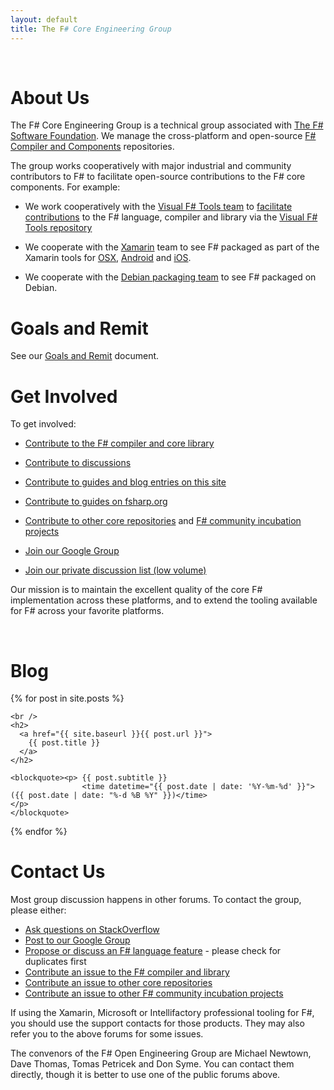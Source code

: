 ```yaml
---
layout: default
title: The F# Core Engineering Group
---
```


<br />

About Us
========

The F# Core Engineering Group is a technical group associated with
[The F# Software Foundation](http://fsharp.org).
We manage the cross-platform and open-source [F# Compiler and Components](https://github.com/fsharp) repositories. 


The group works cooperatively with major industrial and community contributors to F# to 
facilitate open-source contributions to the F# core components. For example:

* We work cooperatively with the [Visual F# Tools team](http://blogs.msdn.com/b/fsharpteam) to 
  [facilitate contributions](http://fsharp.github.io/2014/06/18/fsharp-contributions.html) to
  the F# language, compiler and library via the [Visual F# Tools repository](https://visualfsharp.codeplex.com/)

* We cooperate with the [Xamarin](http://xamarin.com) team to see F# packaged as part of the Xamarin tools for [OSX](http://fsharp.org/use/mac), 
  [Android](http://fsharp.org/use/android) and [iOS](http://fsharp.org/use/ios).

* We cooperate with the [Debian packaging team](http://packages.qa.debian.org/f/fsharp.html) to see F# packaged on Debian.

# Goals and Remit

See  our [Goals and Remit](http://fsharp.github.io/2013/07/09/group-remit.html) document.

# Get Involved 

To get involved:

* [Contribute to the F# compiler and core library](http://fsharp.github.io/2014/06/18/fsharp-contributions.html)

* [Contribute to discussions](https://github.com/fsharp/fsharp.github.io/issues)

* [Contribute to guides and blog entries on this site](https://github.com/fsharp/fsharp.github.io/tree/master/_posts)

* [Contribute to guides on fsharp.org](https://github.com/fsharp/fsfoundation/tree/gh-pages/guides)

* [Contribute to other core repositories](http://github.com/fsharp) and [F# community incubation projects](http://github.com/fsprojects)

* [Join our Google Group](http://groups.google.com/group/fsharp-opensource)

* [Join our private discussion list (low volume)](mailto:fsharp@fsharp.org)

Our mission is to maintain the excellent quality of the core F# implementation across these platforms,
and to extend the tooling available for F# across your favorite platforms.


<a id="bloglist" > &nbsp; </a>
<br />

Blog
====


<div>
{% for post in site.posts %}

    <br />
    <h2>
      <a href="{{ site.baseurl }}{{ post.url }}">
        {{ post.title }} 
      </a> 
    </h2>

    <blockquote><p> {{ post.subtitle }} 
                    <time datetime="{{ post.date | date: '%Y-%m-%d' }}">({{ post.date | date: "%-d %B %Y" }})</time>                        </p>
    </blockquote>

{% endfor %}

</div>

Contact Us
==========

Most group discussion happens in other forums. To contact the group, please either:

* [Ask questions on StackOverflow](http://stackoverflow.com/tags/f%23/info)
* [Post to our Google Group](http://groups.google.com/group/fsharp-opensource)
* [Propose or discuss an F# language feature](http://fslang.uservoice.com) - please check for duplicates first
* [Contribute an issue to the F# compiler and library](http://fsharp.github.io/blog/2014/fsharp-contributions.html)
* [Contribute an issue to other core repositories](http://github.com/fsharp)
* [Contribute an issue to other F# community incubation projects](http://github.com/fsprojects)

If using the Xamarin, Microsoft or Intellifactory professional tooling for F#, you should use
the support contacts for those products.  They may also refer you to the above forums for some issues.

The convenors of the F# Open Engineering Group are Michael Newtown, Dave Thomas, Tomas Petricek and Don Syme.
You can contact them directly, though it is better to use one of the public forums above.

